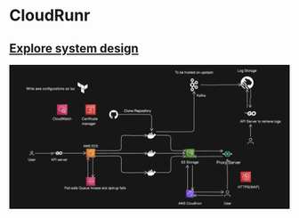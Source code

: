 # CloudRunr

## [Explore system design](https://app.eraser.io/workspace/jmmdy7Cc7P13jBA1lK7Q?origin=share&elements=mKTok0gCqqoNiXvLTik8BQ)

![System Design](assets/system_design.png)
